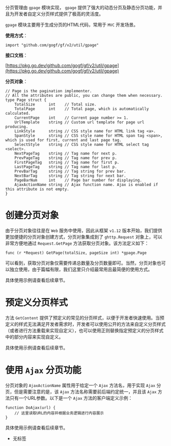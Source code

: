 分页管理由 `gpage` 模块实现， `gpage` 提供了强大的动态分页及静态分页功能，并且为开发者自定义分页样式提供了极高的灵活度。

`gpage` 模块主要用于生成分页的HTML代码，常用于 `MVC` 开发场景。

**使用方式**：

```
import "github.com/gogf/gf/v2/util/gpage"
```

**接口文档**：

[https://pkg.go.dev/github.com/gogf/gf/v2/util/gpage](https://pkg.go.dev/github.com/gogf/gf/v2/util/gpage)

**分页对象**：

```
// Page is the pagination implementer.
// All the attributes are public, you can change them when necessary.
type Page struct {
	TotalSize      int    // Total size.
	TotalPage      int    // Total page, which is automatically calculated.
	CurrentPage    int    // Current page number >= 1.
	UrlTemplate    string // Custom url template for page url producing.
	LinkStyle      string // CSS style name for HTML link tag <a>.
	SpanStyle      string // CSS style name for HTML span tag <span>, which is used for first, current and last page tag.
	SelectStyle    string // CSS style name for HTML select tag <select>.
	NextPageTag    string // Tag name for next p.
	PrevPageTag    string // Tag name for prev p.
	FirstPageTag   string // Tag name for first p.
	LastPageTag    string // Tag name for last p.
	PrevBarTag     string // Tag string for prev bar.
	NextBarTag     string // Tag string for next bar.
	PageBarNum     int    // Page bar number for displaying.
	AjaxActionName string // Ajax function name. Ajax is enabled if this attribute is not empty.
}
```

# 创建分页对象

由于分页对象往往是在 `Web` 服务中使用，因此从框架 `v1.12` 版本开始，我们提供更加便捷的分页对象创建方式，分页对象集成到了 `ghttp.Request` 对象上，可以非常方便地通过 `Request.GetPage` 方法获取分页对象。该方法定义如下：

```
func (r *Request) GetPage(totalSize, pageSize int) *gpage.Page
```

可以看到，获取分页对象仅需要传递总数量及分页数量即可。当然，分页对象也可以独立使用，由于篇幅有限，我们这里只介绍最常用且最简便的使用方式。

具体使用示例请查看后续章节。

# 预定义分页样式

方法 `GetContent` 提供了预定义的常见的分页样式，以便于开发者快速使用。当预定义的样式无法满足开发者需求时，开发者可以使用公开的方法来自定义分页样式（或者进行方法重载来实现自定义），也可以使用正则替换指定预定义的分页样式中的部分内容来实现自定义。

具体使用示例请查看后续章节。

# 使用 `Ajax` 分页功能

分页对象的 `AjaxActionName` 属性用于给定一个 `Ajax` 方法名，用于实现 `Ajax` 分页，但是需要注意的是，该 `Ajax` 方法名称需要前后端约定统一，并且该 `Ajax` 方法只有一个URL参数。以下是一个 `Ajax` 方法的客户端定义示例：

```
function DoAjax(url) {
	// 这里读取URL的内容并根据业务逻辑进行内容展示
}
```

具体使用示例请查看后续章节。

- 无标签
